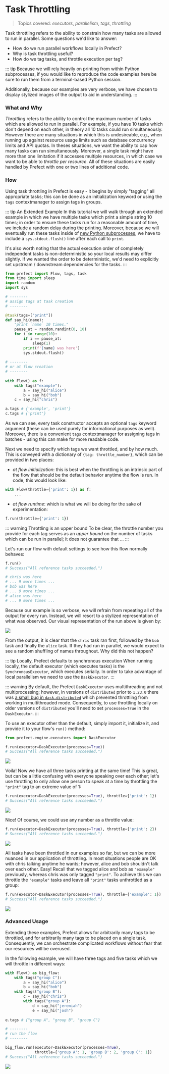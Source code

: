 # Task Throttling <Badge text="advanced" type="warn"/><Badge text="0.4.0+"/>

> Topics covered: _executors_, _parallelism_, _tags_,  _throttling_

Task throttling refers to the ability to constrain how many tasks are allowed to run in parallel.  Some questions we'd like to answer:
- How do we run parallel workflows locally in Prefect?
- Why is task throttling useful?
- How do we tag tasks, and throttle execution per tag?

::: tip
Because we will rely heavily on printing from within Python subprocesses, if you would like to reproduce the code examples here be sure to run them from a terminal-based Python session.  

Additionally, because our examples are very verbose, we have chosen to display stylized images of the output to aid in understanding.
:::

### What and Why

_Throttling_ refers to the ability to control the maximum number of tasks which are allowed to run in parallel.  For example, if you have 10 tasks which don't depend on each other, in theory all 10 tasks could run simultaneously.  However there are many situations in which this is undesireable, e.g., when running up against resource usage limits such as database concurrency limits and API quotas.  In theses situations, we want the ability to cap how many tasks can run simultaneously. Moreover, a single task might have more than one limitation if it accesses multiple resources, in which case we want to be able to _throttle per resource_.  All of these situations are easily handled by Prefect with one or two lines of additional code.

### How

Using task throttling in Prefect is easy - it begins by simply "tagging" all appropriate tasks; this can be done as an initialization keyword or using the `tags` contextmanager to assign tags in groups.  

::: tip An Extended Example
In this tutorial we will walk through an extended example in which we have multiple tasks which print a simple string 10 times; in order to ensure these tasks run for a reasonable amount of time, we include a random delay during the printing.  Moreover, because we will eventually run these tasks inside of [new Python subprocesses](https://docs.python.org/3.4/library/multiprocessing.html), we have to include a `sys.stdout.flush()` line after each call to `print`.

It's also worth noting that the actual execution order of completely independent tasks is non-deterministic so your local results may differ slightly.  If we wanted the order to be deterministic, we'd need to explicitly set upstream / downstream dependencies for the tasks.
:::

```python
from prefect import Flow, tags, task
from time import sleep
import random
import sys

# --------
# assign tags at task creation
# --------

@task(tags=["print"])
def say_hi(name):
    "print `name` 10 times."
    pause_at = random.randint(0, 10)
    for i in range(10):
        if i == pause_at:
            sleep(1)
        print(f'{name} was here')
        sys.stdout.flush()
        
# --------
# or at flow creation
# --------
        
with Flow() as f:
    with tags("example"):
        a = say_hi("alice")
        b = say_hi("bob")
    c = say_hi("chris")

a.tags # {'example', 'print'}
c.tags # {'print'}
```

As we can see, every task constructor accepts an optional `tags` keyword argument (these can be used purely for informational purposes as well).  Moreover, there is a convenient `tags` contextmanager for assigning tags in batches - using this can make for more readable code.

Next we need to specify which tags we want throttled, and by how much.  This is conveyed with a dictionary of `{tag: throttle_number}`, which can be provided in two places:
- *at flow initialization*: this is best when the throttling is an intrinsic part of the flow that should be the default behavior anytime the flow is run.  In code, this would look like:
```python
with Flow(throttle={'print': 1}) as f:
    ...
```
- *at flow runtime*: which is what we will be doing for the sake of experimentation:
```python
f.run(throttle={'print': 1})
```
::: warning Throttling is an upper bound
To be clear, the throttle number you provide for each tag serves as an _upper bound_ on the number of tasks which can be run in parallel; it does not guarantee that ...
:::

Let's run our flow with default settings to see how this flow normally behaves:


```python
f.run()
# Success("All reference tasks succeeded.")

# chris was here
# ... 9 more times ...
# bob was here
# ... 9 more times ...
# alice was here
# ... 9 more times ...
```
Because our example is so verbose, we will refrain from repeating all of the output for every run.  Instead, we will resort to a stylized representation of what was observed.  Our visual representation of the run above is given by:

<img src='/serial.png'>

From the output, it is clear that the `chris` task ran first, followed by the `bob` task and finally the `alice` task.  If they had run in parallel, we would expect to see a random shuffling of names throughout.  Why did this not happen? 

::: tip Locally, Prefect defaults to synchronous execution
When running locally, the default executor (which executes tasks) is the `SynchronousExecutor`, which executes serially.  In order to take advantage of local parallelism we need to use the `DaskExecutor`.
:::

::: warning
By default, the Prefect `DaskExecutor` uses multithreading and not multiprocessing; however, in versions of `distributed` prior to `1.23.0` there was [a small bug in `dask.distributed`](https://github.com/dask/distributed/issues/2220) which prevented throttling from working in multithreaded mode.  Consequently, to use throttling locally on older versions of `distributed` you'll need to set `processes=True` in the `DaskExecutor`.
:::

To use an executor other than the default, simply import it, initialize it, and provide it to your flow's `run()` method:


```python
from prefect.engine.executors import DaskExecutor

f.run(executor=DaskExecutor(processes=True))
# Success("All reference tasks succeeded.")
```
<img src='/parallel.png'>

Voila! Now we have all three tasks printing at the same time!  This is great, but can be a little confusing with everyone speaking over each other; let's use throttling to only allow one person to speak at a time by throttling the `"print"` tag to an extreme value of 1:


```python
f.run(executor=DaskExecutor(processes=True), throttle={'print': 1})
# Success("All reference tasks succeeded.")
```
<img src='/parallel-throttle.png'>

Nice! Of course, we could use any number as a throttle value:


```python
f.run(executor=DaskExecutor(processes=True), throttle={'print': 2})
# Success("All reference tasks succeeded.")
```

<img src='/parallel-less.png'>

All tasks have been throttled in our examples so far, but we can be more nuanced in our application of throttling.  In most situations people are OK with chris talking anytime he wants; however, alice and bob shouldn't talk over each other.  Easy!  Recall that we tagged alice and bob as `"example"` previously, whereas chris was only tagged `"print"`.  To achieve this we can throttle the `"example"` tasks and leave all `"print"` tasks unthrottled as a group:


```python
f.run(executor=DaskExecutor(processes=True), throttle={'example': 1})
# Success("All reference tasks succeeded.")
```
<img src='/parallel-throttle-sub.png'>

### Advanced Usage

Extending these examples, Prefect allows for arbitrarily many tags to be throttled, and for arbitrarily many tags to be placed on a single task. Consequently, we can orchestrate complicated workflows without fear that our resources will be overused.

In the following example, we will have three tags and five tasks which we will throttle in different ways:

```python
with Flow() as big_flow:
    with tags("group C"):
        a = say_hi("alice")
        b = say_hi("bob")
    with tags("group B"):
        c = say_hi("chris")
        with tags("group A"):
            d = say_hi("jeremiah")
            e = say_hi("josh")
            
e.tags # {"group A", "group B", "group C"}

# --------
# run the flow
# --------

big_flow.run(executor=DaskExecutor(processes=True),
             throttle={'group A': 1, 'group B': 2, 'group C': 1})
# Success("All reference tasks succeeded.")
```

<img src='/multi-tag-throttle.png'>

